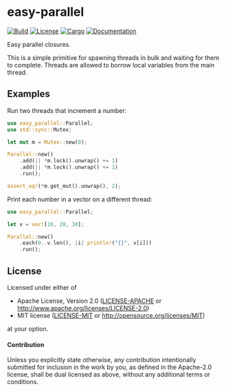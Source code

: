 # easy-parallel

[![Build](https://github.com/stjepang/easy-parallel/workflows/Build%20and%20test/badge.svg)](
https://github.com/stjepang/easy-parallel/actions)
[![License](https://img.shields.io/badge/license-MIT%2FApache--2.0-blue.svg)](
https://github.com/stjepang/easy-parallel)
[![Cargo](https://img.shields.io/crates/v/easy-parallel.svg)](
https://crates.io/crates/easy-parallel)
[![Documentation](https://docs.rs/easy-parallel/badge.svg)](
https://docs.rs/easy-parallel)

Easy parallel closures.

This is a simple primitive for spawning threads in bulk and waiting for them to complete.
Threads are allowed to borrow local variables from the main thread.

## Examples

Run two threads that increment a number:

```rust
use easy_parallel::Parallel;
use std::sync::Mutex;

let mut m = Mutex::new(0);

Parallel::new()
    .add(|| *m.lock().unwrap() += 1)
    .add(|| *m.lock().unwrap() += 1)
    .run();

assert_eq!(*m.get_mut().unwrap(), 2);
```

Print each number in a vector on a different thread:

```rust
use easy_parallel::Parallel;

let v = vec![10, 20, 30];

Parallel::new()
    .each(0..v.len(), |i| println!("{}", v[i]))
    .run();
```

## License

Licensed under either of

 * Apache License, Version 2.0 ([LICENSE-APACHE](LICENSE-APACHE) or http://www.apache.org/licenses/LICENSE-2.0)
 * MIT license ([LICENSE-MIT](LICENSE-MIT) or http://opensource.org/licenses/MIT)

at your option.

#### Contribution

Unless you explicitly state otherwise, any contribution intentionally submitted
for inclusion in the work by you, as defined in the Apache-2.0 license, shall be
dual licensed as above, without any additional terms or conditions.
